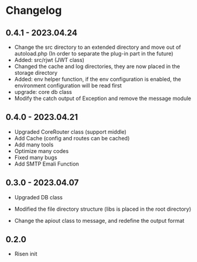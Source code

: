 # Changelog

## 0.4.1 - 2023.04.24

- Change the src directory to an extended directory and move out of autoload.php
  (In order to separate the plug-in part in the future)
- Added: src/rjwt (JWT class)
- Changed the cache and log directories, they are now placed in the storage directory
- Added: env helper function, if the env configuration is enabled, the environment configuration will be read first
- upgrade: core db class
- Modify the catch output of Exception and remove the message module

## 0.4.0 - 2023.04.21

- Upgraded CoreRouter class (support middle)
- Add Cache (config and routes can be cached)
- Add many tools
- Optimize many codes
- Fixed many bugs
- Add SMTP Emali Function

## 0.3.0 - 2023.04.07

- Upgraded DB class

- Modified the file directory structure (libs is placed in the root directory)

- Change the apiout class to message, and redefine the output format

## 0.2.0

- Risen init
